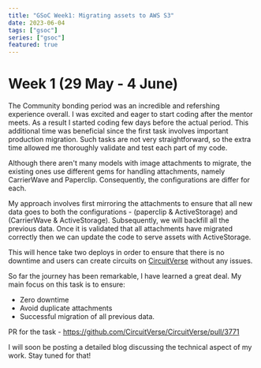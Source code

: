 ```yaml
---
title: "GSoC Week1: Migrating assets to AWS S3" 
date: 2023-06-04
tags: ["gsoc"]
series: ["gsoc"]
featured: true
---
```


# Week 1 (29 May - 4 June)

The Community bonding period was an incredible and refershing experience overall. I was excited and eager to start coding after the mentor meets. As a result I started
coding few days before the actual period. This additional time was beneficial since the first task involves important production migration. Such tasks are not
very straightforward, so the extra time allowed me thoroughly validate and test each part of my code.

Although there aren't many models with image attachments to migrate, the existing ones use different gems for handling attachments, namely CarrierWave and Paperclip.
Consequently, the configurations are differ for each.

My approach involves first mirroring the attachments to ensure that all new data goes to both the configurations - (paperclip & ActiveStorage) and (CarrierWave & ActiveStorage). Subsequently, we will backfill all the previous data. Once it is validated that all attachments have migrated correctly then we can update the code to 
serve assets with ActiveStorage.

This will hence take two deploys in order to ensure that there is no downtime and users can create circuits on [CircuitVerse](https://circuitverse.org/) 
without any issues.

So far the journey has been remarkable, I have learned a great deal. My main focus on this task is to ensure:

- Zero downtime
- Avoid duplicate attachments
- Successful migration of all previous data.

PR for the task - https://github.com/CircuitVerse/CircuitVerse/pull/3771

I will soon be posting a detailed blog discussing the technical aspect of my work. Stay tuned for that!
